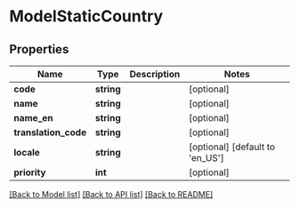 # ModelStaticCountry

## Properties
Name | Type | Description | Notes
------------ | ------------- | ------------- | -------------
**code** | **string** |  | [optional] 
**name** | **string** |  | [optional] 
**name_en** | **string** |  | [optional] 
**translation_code** | **string** |  | [optional] 
**locale** | **string** |  | [optional] [default to 'en_US']
**priority** | **int** |  | [optional] 

[[Back to Model list]](../README.md#documentation-for-models) [[Back to API list]](../README.md#documentation-for-api-endpoints) [[Back to README]](../README.md)


